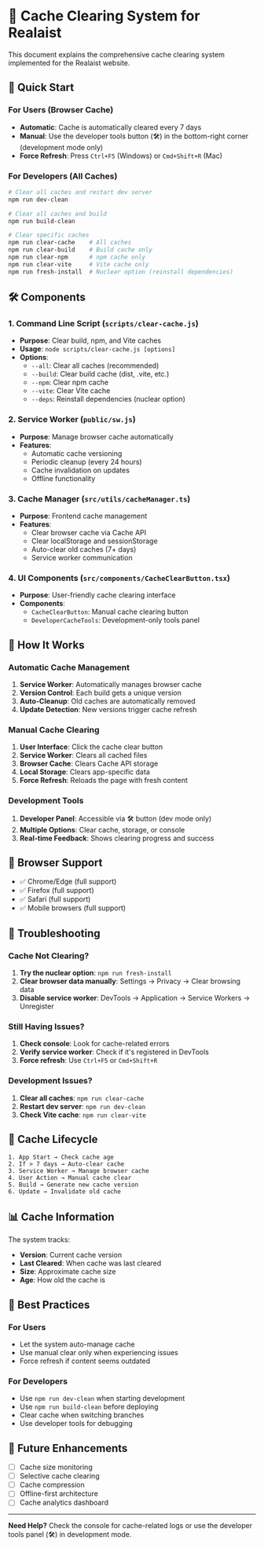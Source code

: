 # 🧹 Cache Clearing System for Realaist

This document explains the comprehensive cache clearing system implemented for the Realaist website.

## 🚀 Quick Start

### For Users (Browser Cache)
- **Automatic**: Cache is automatically cleared every 7 days
- **Manual**: Use the developer tools button (🛠️) in the bottom-right corner (development mode only)
- **Force Refresh**: Press `Ctrl+F5` (Windows) or `Cmd+Shift+R` (Mac)

### For Developers (All Caches)
```bash
# Clear all caches and restart dev server
npm run dev-clean

# Clear all caches and build
npm run build-clean

# Clear specific caches
npm run clear-cache    # All caches
npm run clear-build    # Build cache only
npm run clear-npm      # npm cache only
npm run clear-vite     # Vite cache only
npm run fresh-install  # Nuclear option (reinstall dependencies)
```

## 🛠️ Components

### 1. Command Line Script (`scripts/clear-cache.js`)
- **Purpose**: Clear build, npm, and Vite caches
- **Usage**: `node scripts/clear-cache.js [options]`
- **Options**:
  - `--all`: Clear all caches (recommended)
  - `--build`: Clear build cache (dist, .vite, etc.)
  - `--npm`: Clear npm cache
  - `--vite`: Clear Vite cache
  - `--deps`: Reinstall dependencies (nuclear option)

### 2. Service Worker (`public/sw.js`)
- **Purpose**: Manage browser cache automatically
- **Features**:
  - Automatic cache versioning
  - Periodic cleanup (every 24 hours)
  - Cache invalidation on updates
  - Offline functionality

### 3. Cache Manager (`src/utils/cacheManager.ts`)
- **Purpose**: Frontend cache management
- **Features**:
  - Clear browser cache via Cache API
  - Clear localStorage and sessionStorage
  - Auto-clear old caches (7+ days)
  - Service worker communication

### 4. UI Components (`src/components/CacheClearButton.tsx`)
- **Purpose**: User-friendly cache clearing interface
- **Components**:
  - `CacheClearButton`: Manual cache clearing button
  - `DeveloperCacheTools`: Development-only tools panel

## 🔧 How It Works

### Automatic Cache Management
1. **Service Worker**: Automatically manages browser cache
2. **Version Control**: Each build gets a unique version
3. **Auto-Cleanup**: Old caches are automatically removed
4. **Update Detection**: New versions trigger cache refresh

### Manual Cache Clearing
1. **User Interface**: Click the cache clear button
2. **Service Worker**: Clears all cached files
3. **Browser Cache**: Clears Cache API storage
4. **Local Storage**: Clears app-specific data
5. **Force Refresh**: Reloads the page with fresh content

### Development Tools
1. **Developer Panel**: Accessible via 🛠️ button (dev mode only)
2. **Multiple Options**: Clear cache, storage, or console
3. **Real-time Feedback**: Shows clearing progress and success

## 📱 Browser Support

- ✅ Chrome/Edge (full support)
- ✅ Firefox (full support)
- ✅ Safari (full support)
- ✅ Mobile browsers (full support)

## 🚨 Troubleshooting

### Cache Not Clearing?
1. **Try the nuclear option**: `npm run fresh-install`
2. **Clear browser data manually**: Settings → Privacy → Clear browsing data
3. **Disable service worker**: DevTools → Application → Service Workers → Unregister

### Still Having Issues?
1. **Check console**: Look for cache-related errors
2. **Verify service worker**: Check if it's registered in DevTools
3. **Force refresh**: Use `Ctrl+F5` or `Cmd+Shift+R`

### Development Issues?
1. **Clear all caches**: `npm run clear-cache`
2. **Restart dev server**: `npm run dev-clean`
3. **Check Vite cache**: `npm run clear-vite`

## 🔄 Cache Lifecycle

```
1. App Start → Check cache age
2. If > 7 days → Auto-clear cache
3. Service Worker → Manage browser cache
4. User Action → Manual cache clear
5. Build → Generate new cache version
6. Update → Invalidate old cache
```

## 📊 Cache Information

The system tracks:
- **Version**: Current cache version
- **Last Cleared**: When cache was last cleared
- **Size**: Approximate cache size
- **Age**: How old the cache is

## 🎯 Best Practices

### For Users
- Let the system auto-manage cache
- Use manual clear only when experiencing issues
- Force refresh if content seems outdated

### For Developers
- Use `npm run dev-clean` when starting development
- Use `npm run build-clean` before deploying
- Clear cache when switching branches
- Use developer tools for debugging

## 🔮 Future Enhancements

- [ ] Cache size monitoring
- [ ] Selective cache clearing
- [ ] Cache compression
- [ ] Offline-first architecture
- [ ] Cache analytics dashboard

---

**Need Help?** Check the console for cache-related logs or use the developer tools panel (🛠️) in development mode.
